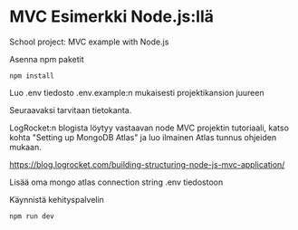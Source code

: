 # MVC Esimerkki Node.js:llä

School project: MVC example with Node.js 







Asenna npm paketit
```
npm install
```

Luo .env tiedosto .env.example:n mukaisesti projektikansion juureen

Seuraavaksi tarvitaan tietokanta.

LogRocket:n blogista löytyy vastaavan node MVC projektin tutoriaali,
katso kohta "Setting up MongoDB Atlas" ja luo ilmainen Atlas tunnus ohjeiden mukaan. 

https://blog.logrocket.com/building-structuring-node-js-mvc-application/

Lisää oma mongo atlas connection string .env tiedostoon

Käynnistä kehityspalvelin
```
npm run dev
```

